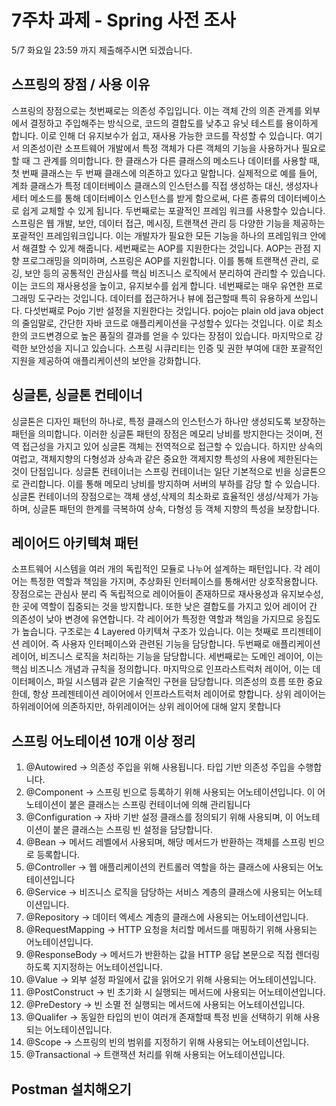 # 7주차 과제 - Spring 사전 조사

5/7 화요일 23:59 까지 제출해주시면 되겠습니다.

## 스프링의 장점 / 사용 이유
스프링의 장점으로는 첫번째로는 의존성 주입입니다. 이는 객체 간의 의존 관계를 외부에서 결정하고 주입해주는 방식으로, 코드의 결합도를 낮추고 유닛 테스트를 용이하게 합니다. 이로 인해 더 유지보수가 쉽고, 재사용 가능한 코드를 작성할 수 있습니다. 여기서 의존성이란 소프트웨어 개발에서 특정 객체가 다른 객체의 기능을 사용하거나 필요로 할 때 그 관계를 의미합니다. 한 클래스가 다른 클래스의 메소드나 데이터를 사용할 때, 첫 번째 클래스는 두 번째 클래스에 의존하고 있다고 말합니다. 실제적으로 예를 들어, 계좌 클래스가 특정 데이터베이스 클래스의 인스턴스를 직접 생성하는 대신, 생성자나 세터 메소드를 통해 데이터베이스 인스턴스를 받게 함으로써, 다른 종류의 데이터베이스로 쉽게 교체할 수 있게 됩니다.
 두번째로는 포괄적인 프레임 워크를 사용할수 있습니다. 스프링은 웹 개발, 보안, 데이터 접근, 메시징, 트랜잭션 관리 등 다양한 기능을 제공하는 포괄적인 프레임워크입니다. 이는 개발자가 필요한 모든 기능을 하나의 프레임워크 안에서 해결할 수 있게 해줍니다.
 세번째로는 AOP를 지원한다는 것입니다. AOP는 관점 지향 프로그래밍을 의미하며, 스프링은 AOP를 지원합니다. 이를 통해 트랜잭션 관리, 로깅, 보안 등의 공통적인 관심사를 핵심 비즈니스 로직에서 분리하여 관리할 수 있습니다. 이는 코드의 재사용성을 높이고, 유지보수를 쉽게 합니다.
 네번째로는 매우 유연한 프로그래밍 도구라는 것입니다. 데이터를 접근하거나 뷰에 접근할때 특히 유용하게 쓰입니다.
 다섯번째로 Pojo 기반 설정을 지원한다는 것입니다. pojo는 plain old java object의 줄임말로, 간단한 자바 코드로 애플리케이션을 구성할수 있다는 것입니다. 이로 최소한의 코드변경으로 높은 품질의 결과를 얻을 수 있다는 장점이 있습니다.
 마지막으로 강력한 보안성을 지니고 있습니다. 스프링 시큐리티는 인증 및 권한 부여에 대한 포괄적인 지원을 제공하여 애플리케이션의 보안을 강화합니다.
 

## 싱글톤, 싱글톤 컨테이너
싱글톤은 디자인 패턴의 하나로, 특정 클래스의 인스턴스가 하나만 생성되도록 보장하는 패턴을 의미합니다. 이러한 싱글톤 패턴의 장점은 메모리 낭비를 방지한다는 것이며, 전역 접근성을 가지고 있어 싱글톤 객체는 전역적으로 접근할 수 있습니다. 하지만 상속의 여럽고, 객체지향의 다형성과 상속과 같은 중요한 객제지향 특성의 사용에 제한된다는 것이 단점입니다. 
싱글톤 컨테이너는 스프링 컨테이너는 일단 기본적으로 빈을 싱글톤으로 관리합니다. 이를 통해 메모리 낭비를 방지하며 서버의 부하를 감당 할 수 있습니다.
싱글톤 컨테이너의 장점으로는 객체 생성,삭제의 최소화로 효율적인 생성/삭제가 가능하며, 싱글톤 패턴의 한계를 극복하여 상속, 다형성 등 객체 지향의 특성을 보장합니다.
 
## 레이어드 아키텍쳐 패턴
소프트웨어 시스템을 여러 개의 독립적인 모듈로 나누어 설계하는 패턴입니다. 각 레이어는 특정한 역할과 책임을 가지며, 추상화된 인터페이스를 통해서만 상호작용합니다.
장점으로는 관심사 분리 즉 독립적으로 레이어들이 존재하므로 재사용성과 유지보수성, 한 곳에 역할이 집중되는 것을 방지합니다. 또한 낮은 결합도를 가지고 있어 레이어 간 의존성이 낮아 변경에 유연합니다. 각 레이어가 특정한 역할과 책임을 가지므로 응집도가 높습니다.
구조로는 4 Layered 아키텍쳐 구조가 있습니다. 이는 첫째로 프리젠테이션 레이어. 즉 사용자 인터페이스와 관련된 기능을 담당합니다. 두번째로 애플리케이션 레이어, 비즈니스 로직을 처리하는 기능을 담당합니다. 세번째로는 도메인 레이어, 이는 핵심 비즈니스 개념과 규칙을 정의합니다. 마지막으로 인프라스트럭처 레이어, 이는 데이터페이스, 파일 시스템과 같은 기술적인 구현을 담당합니다.
의존성의 흐름 또한 중요한데, 항상 프레젠테이션 레이어에서 인프라스트럭처 레이어로 향합니다. 상위 레이어는 하위레이어에 의존하지만, 하위레이어는 상위 레이어에 대해 알지 못합니다
## 스프링 어노테이션 10개 이상 정리
1. @Autowired -> 의존성 주입을 위해 사용됩니다. 타입 기반 의존성 주입을 수행합니다.
2. @Component -> 스프링 빈으로 등록하기 위해 사용되는 어노테이션입니다. 이 어노테이션이 붙은 클래스는 스프링 컨테이너에 의해 관리됩니다
3. @Configuration -> 자바 기반 설정 클래스를 정의되기 위해 사용되며, 이 어노테이션이 붙은 클래스는 스프링 빈 설정을 담당합니다.
4. @Bean -> 메서드 레벨에서 사용되며, 해당 메서드가 반환하는 객체를 스프링 빈으로 등록합니다.
5. @Controller -> 웹 애플리케이션의 컨트롤러 역할을 하는 클래스에 사용되는 어노테이션입니다
6. @Service -> 비즈니스 로직을 담당하는 서비스 계층의 클래스에 사용되는 어노테이션입니다.
7. @Repository -> 데이터 엑세스 계층의 클래스에 사용되는 어노테이션입니다.
8. @RequestMapping -> HTTP 요청을 처리할 메서드를 매핑하기 위해 사용되는 어노테이션입니다.
9. @ResponseBody -> 메서드가 반환하는 값을 HTTP 응답 본문으로 직접 렌더링 하도록 지지정하는 어노테이션입니다.
10. @Value -> 외부 설정 파일에서 값을 읽어오기 위해 사용되는 어노테이션입니다.
11. @PostConstruct -> 빈 초기화 시 실행되는 메서드에 사용되는 어노테이션입니다.
12. @PreDestory -> 빈 소멸 전 실행되는 메서드에 사용되는 어노테이션입니다.
13. @Qualifer -> 동일한 타입의 빈이 여러개 존재할때 특정 빈을 선택하기 위해 사용되는 어노테이션입니다.
14. @Scope -> 스프링의 빈의 범위를 지정하기 위해 사용되는 어노테이션입니다.
15. @Transactional -> 트랜잭션 처리를 위해 사용되는 어노테이션입니다.



## Postman 설치해오기
